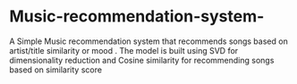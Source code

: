 # Music-recommendation-system-
A Simple Music recommendation system that recommends songs based on artist/title similarity or mood . The model is built using SVD for dimensionality reduction and Cosine similarity for recommending songs based on similarity score 

